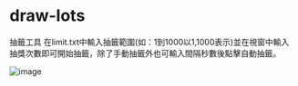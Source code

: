 # draw-lots
抽籤工具
在limit.txt中輸入抽籤範圍(如：1到1000以1,1000表示)並在視窗中輸入抽獎次數即可開始抽籤，除了手動抽籤外也可輸入間隔秒數後點擊自動抽籤。




![image](https://user-images.githubusercontent.com/46347557/234483076-e351ad99-f60c-4667-8d7a-0d7c95433cf9.png)
